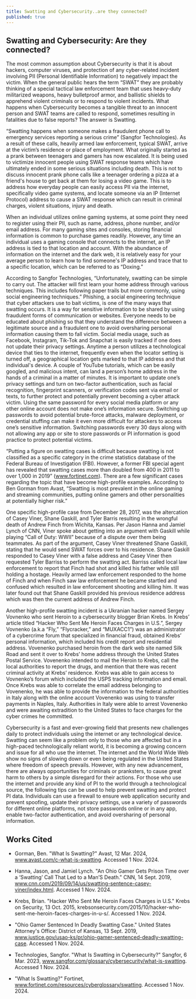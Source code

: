 ```yaml
---
title: Swatting and Cybersecurity..are they connected? 
published: true
---
```

 
## **Swatting and Cybersecurity: Are they connected?**
	
The most common assumption about Cybersecurity is that it is about hackers, computer viruses, and protection of any cyber-related incident involving PII (Personal Identifiable Information)
to negatively impact the victim. When the general public hears the term “SWAT” they are probably thinking of a special tactical law enforcement team that uses heavy-duty militarized weapons, heavy bulletproof armor, and ballistic shields to apprehend violent criminals or to respond to violent incidents. What happens when Cybersecurity becomes a tangible threat to an innocent person and SWAT teams are called to respond, sometimes resulting in fatalities due to false reports? The answer is Swatting.

 “Swatting happens when someone makes a fraudulent phone call to emergency services reporting a serious crime” (Sangfor Technologies).  As a result of these calls, heavily armed law enforcement, typical SWAT, arrive at the victim’s residence or place of employment. What originally started as a prank between teenagers and gamers has now escalated. It is being used to victimize innocent people using SWAT response teams which have ultimately ended in some serious situations including death. This is not to discuss innocent prank phone calls like a teenager ordering a pizza at a friend's house to get back at them for losing a video game. This is to address how everyday people can easily access PII via the internet, specifically video game systems, and locate someone via an IP (Internet Protocol) address to cause a SWAT response which can result in criminal charges, violent situations, injury and death. 

 When an individual utilizes online gaming systems, at some point they need to register using their PII, such as name, address, phone number, and/or email address. For many gaming sites and consoles, storing financial information is common to purchase games readily. However, any time an individual uses a gaming console that connects to the internet, an IP address is tied to that location and account. With the abundance of information on the internet and the dark web, it is relatively easy for your average person to learn how to find someone's IP address and trace that to a specific location, which can be referred to as “Doxing.”

 According to Sangfor Technologies, “Unfortunately, swatting can be simple to carry out. The attacker will first learn your home address through various techniques. This includes following paper trails but more commonly, using social engineering techniques.” Phishing, a social engineering technique that cyber attackers use to bait victims, is one of the many ways that swatting occurs. It is a way for sensitive information to be shared by using fraudulent forms of communication or websites. Everyone needs to be educated about phishing so that they understand the difference between a legitimate source and a fraudulent one to avoid oversharing personal information causing them to fall victim. Social media usage, such as Facebook, Instagram, Tik-Tok and Snapchat is easily tracked if one does not update their privacy settings. Anytime a person utilizes a technological device that ties to the internet, frequently even when the locator setting is turned off, a geographical location gets marked to that IP address and that individual's device. A couple of YouTube tutorials, which can be easily googled, and malicious intent, can land a person’s home address in the hands of a criminal in a matter of minutes. It is important to update one’s privacy settings and turn on two-factor authentication, such as facial recognition, fingerprint scanners, or verification codes sent via email or texts, to further protect and potentially prevent becoming a cyber attack victim. Using the same password for every social media platform or any other online account does not make one’s information secure. Switching up passwords to avoid potential brute-force attacks, malware deployment, or credential stuffing can make it even more difficult for attackers to access one’s sensitive information. Switching passwords every 30 days along with not allowing any app or site to store passwords or PI information is good practice to protect potential victims.

 “Putting a figure on swatting cases is difficult because swatting is not classified as a specific category in the crime statistics database of the Federal Bureau of Investigation (FBI). However, a former FBI special agent has revealed that swatting cases more than doubled from 400 in 2011 to over 1,000 in 2019” (www.fortinet.com). There are a few significant cases regarding the topic that have become high-profile examples. According to Ben Gorman from Avast, “Swatting is most prevalent in the online gaming and streaming communities, putting online gamers and other personalities at potentially higher risk.”

 One specific high-profile case from December 28, 2017, was the altercation of Casey Viner, Shane Gaskill, and Tyler Barris resulting in the wrongful death of Andrew Finch from Wichita, Kansas. 
Per Jason Hanna and Jamiel Lynch of CNN, Viner spoke about getting into an argument with Gaskill while playing “Call of Duty: WWII” because of a dispute over them being teammates. As part of the argument, Casey Viner threatened Shane Gaskill, stating that he would send SWAT forces over to his residence. Shane Gaskill responded to Casey Viner with a false address and Casey Viner then requested Tyler Barriss to perform the swatting act. Barriss called local law enforcement to report that Finch had shot and killed his father while still holding a hostage. Heavily armed law enforcement responded to the home of Finch and when Finch saw law enforcement he became startled and confused which resulted in law enforcement shooting and killing him. It was later found out that Shane Gaskill provided his previous residence address which was then the current address of Andrew Finch. 

 Another high-profile swatting incident is a Ukranian hacker named Sergey Vovnenko who sent Heroin to a cybersecurity blogger Brian Krebs. In Krebs’ article titled “Hacker Who Sent Me Heroin Faces Charges in U.S.”, Sergey Vovnenko (a.k.a “Fly,” “Flycracker,” and “MUXACC1”) was an administrator of a cybercrime forum that specialized in financial fraud, obtained Krebs’ personal information, which included his credit report and residential address. Vovenenko purchased heroin from the dark web site named Silk Road and sent it over to Krebs’ home address through the United States Postal Service. Vovenenko intended to mail the Heroin to Krebs, call the local authorities to report the drugs, and mention that there was recent criminal activity at Krebs’ residence. Krebs was able to gain access to Vovnenko’s forum which included the USPS tracking information and email. Once Krebs was able to correlate the email address belonging to Vovenenko, he was able to provide the information to the federal authorities in Italy along with the online account Vovenenko was using to transfer payments in Naples, Italy. Authorities in Italy were able to arrest Vovenenko and were awaiting extradition to the United States to face charges for the cyber crimes he committed. 

 Cybersecurity is a fast and ever-growing field that presents new challenges daily to protect individuals using the internet or any technological device. Swatting can seem like a problem only to those who are affected but in a high-paced technologically reliant world, it is becoming a growing concern and issue for all who use the internet. The internet and the World Wide Web show no signs of slowing down or even being regulated in the United States where freedom of speech prevails. However, with any new advancement, there are always opportunities for criminals or pranksters, to cause great harm to others by a simple disregard for their actions. For those who use the internet and provide any kind of PI to the world through a technological source, the following tips can be used to help prevent swatting and protect PI data. Individuals can use a firewall to ensure web application security and prevent spoofing, update their privacy settings, use a variety of passwords for different online platforms, not store passwords online or in any app, enable two-factor authentication, and avoid oversharing of personal information. 

## **Works Cited**  

* Gorman, Ben. "What Is Swatting?" Avast, 12 Mar. 2024, www.avast.com/c-what-is-swatting. Accessed 1 Nov. 2024. 

* Hanna, Jason, and Jamiel Lynch. "An Ohio Gamer Gets Prison Time over a ‘Swatting’ Call That Led to a Man’S Death." CNN, 14 Sept. 2019, www.cnn.com/2019/09/14/us/swatting-sentence-casey-viner/index.html. 
	Accessed 1 Nov. 2024.  

* Krebs, Brian. "Hacker Who Sent Me Heroin Faces Charges in U.S." Krebs on Security, 13 Oct. 2015, krebsonsecurity.com/2015/10/hacker-who-sent-me-heroin-faces-charges-in-u-s/. Accessed 1 Nov. 2024. 

* "Ohio Gamer Sentenced In Deadly Swatting Case." United States Attorney's Office: District of Kansas, 13 Sept. 2019, www.justice.gov/usao-ks/pr/ohio-gamer-sentenced-deadly-swatting-case. Accessed 1 Nov. 2024. 

* Technologies, Sangfor. "What Is Swatting in Cybersecurity?" Sangfor, 6 Mar. 2023, www.sangfor.com/glossary/cybersecurity/what-is-swatting. Accessed 1 Nov. 2024. 

* "What Is Swatting?" Fortinet, www.fortinet.com/resources/cyberglossary/swatting. Accessed 1 Nov. 2024.  

	



